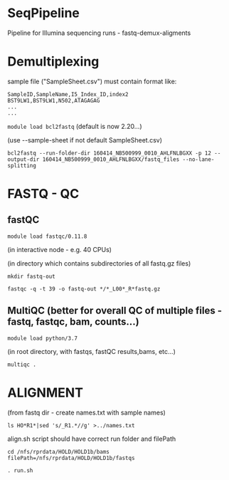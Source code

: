 # SeqPipeline
Pipeline for Illumina sequencing runs - fastq-demux-aligments

# Demultiplexing
sample file ("SampleSheet.csv") must contain format like:

```
SampleID,SampleName,I5_Index_ID,index2
BST9LW1,BST9LW1,N502,ATAGAGAG
...
...
```

`module load bcl2fastq`  (default is now 2.20...)

(use --sample-sheet if not default SampleSheet.csv)

`bcl2fastq --run-folder-dir 160414_NB500999_0010_AHLFNLBGXX -p 12 --output-dir 160414_NB500999_0010_AHLFNLBGXX/fastq_files --no-lane-splitting`




# FASTQ - QC
## fastQC
`module load fastqc/0.11.8`

(in interactive node - e.g. 40 CPUs)

(in directory which contains subdirectories of all fastq.gz files)

`mkdir fastq-out`

`fastqc -q -t 39 -o fastq-out */*_L00*_R*fastq.gz`

## MultiQC  (better for overall QC of multiple files - fastq, fastqc, bam, counts...)
`module load python/3.7`

(in root directory, with fastqs, fastQC results,bams, etc...)

`multiqc .`

# ALIGNMENT
(from fastq dir - create names.txt with sample names)

 `ls HO*R1*|sed 's/_R1.*//g' >../names.txt`
 
 align.sh script should have correct run folder and filePath
 ```#Update these if copied from another directory
cd /nfs/rprdata/HOLD/HOLD1b/bams
filePath=/nfs/rprdata/HOLD/HOLD1b/fastqs
```

``` mkdir bams
. run.sh
```


